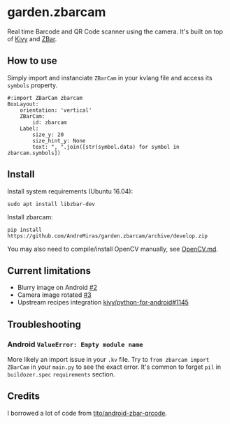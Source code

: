 # garden.zbarcam

Real time Barcode and QR Code scanner using the camera.
It's built on top of [Kivy](https://github.com/kivy/kivy) and [ZBar](https://github.com/ZBar/ZBar).

## How to use
Simply import and instanciate `ZBarCam` in your kvlang file and access its `symbols` property.
```
#:import ZBarCam zbarcam
BoxLayout:
    orientation: 'vertical'
    ZBarCam:
        id: zbarcam
    Label:
        size_y: 20
        size_hint_y: None
        text: ", ".join([str(symbol.data) for symbol in zbarcam.symbols])
```

## Install
Install system requirements (Ubuntu 16.04):
```
sudo apt install libzbar-dev
```
Install zbarcam:
```
pip install https://github.com/AndreMiras/garden.zbarcam/archive/develop.zip
```
You may also need to compile/install OpenCV manually, see [OpenCV.md](OpenCV.md).

## Current limitations
  * Blurry image on Android [#2](https://github.com/AndreMiras/garden.zbarcam/issues/2)
  * Camera image rotated [#3](https://github.com/AndreMiras/garden.zbarcam/issues/3)
  * Upstream recipes integration [kivy/python-for-android#1145](https://github.com/kivy/python-for-android/pull/1145)

## Troubleshooting

### Android `ValueError: Empty module name`
More likely an import issue in your `.kv` file.
Try to `from zbarcam import ZBarCam` in your `main.py` to see the exact error.
It's common to forget `pil` in `buildozer.spec` `requirements` section.

## Credits
I borrowed a lot of code from [tito/android-zbar-qrcode](https://github.com/tito/android-zbar-qrcode).
